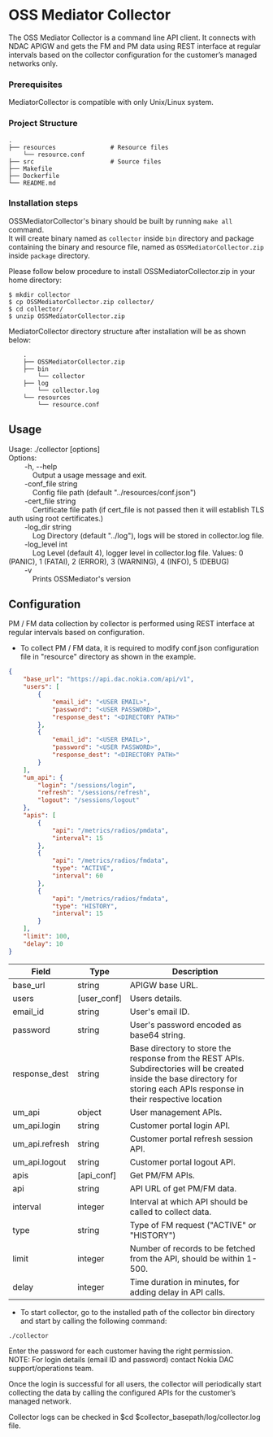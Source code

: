 # OSS Mediator Collector

The OSS Mediator Collector is a command line API client. It connects with NDAC APIGW and gets the FM and PM data using REST interface at regular intervals based on the collector configuration for the customer’s managed networks only.

### Prerequisites

MediatorCollector is compatible with only Unix/Linux system.

### Project Structure

    .  
    ├── resources               # Resource files  
        └── resource.conf  
    ├── src                     # Source files  
    ├── Makefile  
    ├── Dockerfile  
    └── README.md  

### Installation steps

OSSMediatorCollector's binary should be built by running `make all` command.  
It will create binary named as `collector` inside `bin` directory and package containing the binary and resource file, named as `OSSMediatorCollector.zip` inside `package` directory.  
  
Please follow below procedure to install OSSMediatorCollector.zip in your home directory:

````
$ mkdir collector
$ cp OSSMediatorCollector.zip collector/
$ cd collector/
$ unzip OSSMediatorCollector.zip
````

MediatorCollector directory structure after installation will be as shown below:

````
    .
    ├── OSSMediatorCollector.zip
    ├── bin
        └── collector
    ├── log
        └── collector.log
    └── resources
        └── resource.conf
````

## Usage

Usage: ./collector [options]  
Options:  
&nbsp;&nbsp;&nbsp;&nbsp;&nbsp;&nbsp;&nbsp;&nbsp;-h, --help  
&nbsp;&nbsp;&nbsp;&nbsp;&nbsp;&nbsp;&nbsp;&nbsp;&nbsp;&nbsp;&nbsp;&nbsp;Output a usage message and exit.  
&nbsp;&nbsp;&nbsp;&nbsp;&nbsp;&nbsp;&nbsp;&nbsp;-conf_file string  
&nbsp;&nbsp;&nbsp;&nbsp;&nbsp;&nbsp;&nbsp;&nbsp;&nbsp;&nbsp;&nbsp;&nbsp;Config file path (default "../resources/conf.json")  
&nbsp;&nbsp;&nbsp;&nbsp;&nbsp;&nbsp;&nbsp;&nbsp;-cert_file string  
&nbsp;&nbsp;&nbsp;&nbsp;&nbsp;&nbsp;&nbsp;&nbsp;&nbsp;&nbsp;&nbsp;&nbsp;Certificate file path (if cert_file is not passed then it will establish TLS auth using root certificates.)  
&nbsp;&nbsp;&nbsp;&nbsp;&nbsp;&nbsp;&nbsp;&nbsp;-log_dir string  
&nbsp;&nbsp;&nbsp;&nbsp;&nbsp;&nbsp;&nbsp;&nbsp;&nbsp;&nbsp;&nbsp;&nbsp;Log Directory (default "../log"), logs will be stored in collector.log file.  
&nbsp;&nbsp;&nbsp;&nbsp;&nbsp;&nbsp;&nbsp;&nbsp;-log_level int  
&nbsp;&nbsp;&nbsp;&nbsp;&nbsp;&nbsp;&nbsp;&nbsp;&nbsp;&nbsp;&nbsp;&nbsp;Log Level (default 4), logger level in collector.log file. Values: 0 (PANIC), 1 (FATAl), 2 (ERROR), 3 (WARNING), 4 (INFO), 5 (DEBUG)  
&nbsp;&nbsp;&nbsp;&nbsp;&nbsp;&nbsp;&nbsp;&nbsp;-v  
&nbsp;&nbsp;&nbsp;&nbsp;&nbsp;&nbsp;&nbsp;&nbsp;&nbsp;&nbsp;&nbsp;&nbsp;Prints OSSMediator's version  

## Configuration

PM / FM data collection by collector is performed using REST interface at regular intervals based on configuration.  

* To collect PM / FM data, it is required to modify conf.json configuration file in "resource" directory as shown in the example.

````json
{
    "base_url": "https://api.dac.nokia.com/api/v1",
    "users": [
        {
            "email_id": "<USER EMAIL>",
            "password": "<USER PASSWORD>",
            "response_dest": "<DIRECTORY PATH>"
        },
        {
            "email_id": "<USER EMAIL>",
            "password": "<USER PASSWORD>",
            "response_dest": "<DIRECTORY PATH>"
        }
    ],
    "um_api": {
        "login": "/sessions/login",
        "refresh": "/sessions/refresh",
        "logout": "/sessions/logout"
    },
    "apis": [
        {
            "api": "/metrics/radios/pmdata",
            "interval": 15
        },
        {
            "api": "/metrics/radios/fmdata",
            "type": "ACTIVE",
            "interval": 60
        },
        {
            "api": "/metrics/radios/fmdata",
            "type": "HISTORY",
            "interval": 15
        }
    ],
    "limit": 100,
    "delay": 10
}
````

| Field          | Type        | Description                                                                                                                                                                   |
|----------------|-------------|-------------------------------------------------------------------------------------------------------------------------------------------------------------------------------|
| base_url       | string      | APIGW base URL.                                                                                                                                                               |
| users          | [user_conf] | Users details.                                                                                                                                                                |
| email_id       | string      | User's email ID.                                                                                                                                                              |
| password       | string      | User's password encoded as base64 string.                                                                                                                                                              |
| response_dest  | string      | Base directory to store the response from the REST APIs. Subdirectories will be created inside the base directory for storing each APIs response in their respective location |
| um_api         | object      | User management APIs.                                                                                                                                                         |
| um_api.login   | string      | Customer portal login API.                                                                                                                                                    |
| um_api.refresh | string      | Customer portal refresh session API.                                                                                                                                          |
| um_api.logout  | string      | Customer portal logout API.                                                                                                                                                   |
| apis           | [api_conf]  | Get PM/FM APIs.                                                                                                                                                               |
| api            | string      | API URL of get PM/FM data.                                                                                                                                                    |
| interval       | integer     | Interval at which API should be called to collect data.                                                                                                                       |
| type           | string      | Type of FM request ("ACTIVE" or "HISTORY")                                                                                                                                    |
| limit          | integer     | Number of records to be fetched from the API, should be within 1-500.
| delay          | integer     | Time duration in minutes, for adding delay in API calls.

* To start collector, go to the installed path of the collector bin directory and start by calling the following command:

````
./collector
````

Enter the password for each customer having the right permission.  
NOTE: For login details (email ID and password) contact Nokia DAC support/operations team.  

Once the login is successful for all users, the collector will periodically start collecting the data by calling the configured APIs for the customer’s managed network.

Collector logs can be checked in $cd $collector_basepath/log/collector.log file.
